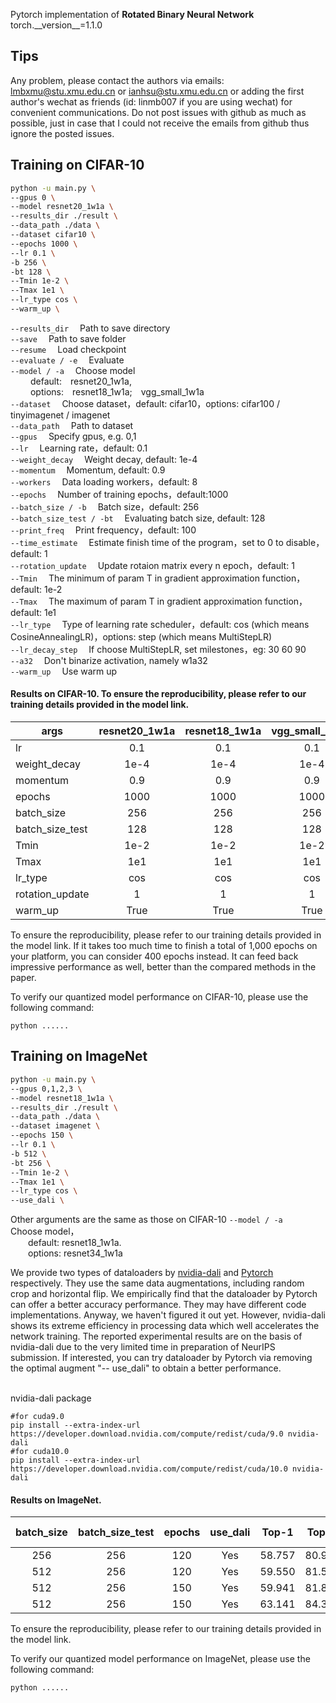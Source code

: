 Pytorch implementation of **Rotated Binary Neural Network**  
torch.\_\_version\_\_=1.1.0 


## Tips

Any problem, please contact the authors via emails: lmbxmu@stu.xmu.edu.cn or ianhsu@stu.xmu.edu.cn or adding the first author's wechat as friends (id: linmb007 if you are using wechat) for convenient communications. Do not post issues with github as much as possible, just in case that I could not receive the emails from github thus ignore the posted issues.


## Training on CIFAR-10
```bash
python -u main.py \
--gpus 0 \
--model resnet20_1w1a \
--results_dir ./result \
--data_path ./data \
--dataset cifar10 \
--epochs 1000 \
--lr 0.1 \
-b 256 \
-bt 128 \
--Tmin 1e-2 \
--Tmax 1e1 \
--lr_type cos \
--warm_up \
```
`--results_dir` &emsp;Path to save directory  
`--save` &emsp;Path to save folder    
`--resume` &emsp;Load checkpoint    
`--evaluate / -e`  &emsp;Evaluate  
`--model / -a` &emsp;Choose model   
&emsp;&emsp; default:&emsp;resnet20_1w1a,   
&emsp;&emsp; options:&emsp;resnet18_1w1a;&emsp;vgg_small_1w1a       
`--dataset` &emsp;Choose dataset，default: cifar10，options: cifar100 / tinyimagenet / imagenet  
`--data_path` &emsp;Path to dataset    
`--gpus` &emsp;Specify gpus, e.g. 0,1  
`--lr` &emsp;Learning rate，default: 0.1  
`--weight_decay` &emsp;Weight decay, default: 1e-4  
`--momentum` &emsp;Momentum, default: 0.9  
`--workers` &emsp;Data loading workers，default: 8  
`--epochs` &emsp;Number of training epochs，default:1000  
`--batch_size / -b` &emsp;Batch size，default: 256   
`--batch_size_test / -bt` &emsp;Evaluating batch size, default: 128  
`--print_freq` &emsp;Print frequency，default: 100  
`--time_estimate` &emsp;Estimate finish time of the program，set to 0 to disable，default: 1     
`--rotation_update` &emsp;Update rotaion matrix every n epoch，default: 1   
`--Tmin` &emsp;The minimum of param T in gradient approximation function，default: 1e-2  
`--Tmax` &emsp;The maximum of param T in gradient approximation function，default: 1e1  
`--lr_type` &emsp;Type of learning rate scheduler，default: cos (which means CosineAnnealingLR)，options: step (which means MultiStepLR)  
`--lr_decay_step` &emsp;If choose MultiStepLR, set milestones，eg: 30 60 90    
`--a32` &emsp;Don't binarize activation, namely w1a32    
`--warm_up` &emsp;Use warm up  

#### Results on CIFAR-10. To ensure the reproducibility, please refer to our training details provided in the model link.
args | resnet20_1w1a | resnet18_1w1a | vgg_small_1w1a
-|:-:|:-:|:-:
lr | 0.1 | 0.1 | 0.1
weight_decay | 1e-4 | 1e-4 | 1e-4 
momentum | 0.9 | 0.9 | 0.9
epochs | 1000 | 1000 | 1000
batch_size | 256 | 256 | 256
batch_size_test | 128 | 128 | 128
Tmin | 1e-2 | 1e-2 | 1e-2 
Tmax | 1e1 | 1e1 | 1e1
lr_type | cos | cos | cos
rotation_update | 1 | 1 | 1
warm_up | True | True | True

To ensure the reproducibility, please refer to our training details provided in the model link. If it takes too much time to finish a total of 1,000 epochs on your platform, you can consider 400 epochs instead. It can feed back impressive performance as well, better than the compared methods in the paper.

To verify our quantized model performance on CIFAR-10, please use the following command:
```
python ......
```


## Training on ImageNet
```bash
python -u main.py \
--gpus 0,1,2,3 \
--model resnet18_1w1a \
--results_dir ./result \
--data_path ./data \
--dataset imagenet \
--epochs 150 \
--lr 0.1 \
-b 512 \
-bt 256 \
--Tmin 1e-2 \
--Tmax 1e1 \
--lr_type cos \
--use_dali \
```   
Other arguments are the same as those on CIFAR-10 
`--model / -a` &emsp;Choose model，  
&emsp;&emsp;default: resnet18_1w1a.   
&emsp;&emsp;options: resnet34_1w1a     

We provide two types of dataloaders by [nvidia-dali](https://docs.nvidia.com/deeplearning/dali/user-guide/docs/index.html) and [Pytorch](https://pytorch.org/docs/stable/data.html) respectively. They use the same data augmentations, including random crop and horizontal flip. We empirically find that the dataloader by Pytorch can offer a better accuracy performance. They may have different code implementations. Anyway, we haven't figured it out yet. However, nvidia-dali shows its extreme efficiency in processing data which well accelerates the network training. The reported experimental results are on the basis of nvidia-dali due to the very limited time in preparation of NeurIPS submission. If interested, you can try dataloader by Pytorch via removing the optimal augment "-- use_dali" to obtain a better performance.
 
 \
nvidia-dali package
```
#for cuda9.0
pip install --extra-index-url https://developer.download.nvidia.com/compute/redist/cuda/9.0 nvidia-dali
#for cuda10.0
pip install --extra-index-url https://developer.download.nvidia.com/compute/redist/cuda/10.0 nvidia-dali
```


#### Results on ImageNet.

| batch_size | batch_size_test | epochs| use_dali| Top-1| Top-5 |quantized model Link | Paper data|
|:----------:|:---------------:|:-----:|:-------:|:----:|:-----:|:-------------------:|:---------:|
|   256      |  256            |  120  | Yes     |58.757|80.935 |resnet18_1w1a        |  No | 
|   512      |  256            |  120  | Yes     |59.550|81.581 |resnet18_1w1a        |  Yes| 
|   512      |  256            |  150  | Yes     |59.941|81.892 |resnet18_1w1a        |  No | 
|   512      |  256            |  150  | Yes     |63.141|84.379 |resnet34_1w1a        |  Yes|

To ensure the reproducibility, please refer to our training details provided in the model link.

To verify our quantized model performance on ImageNet, please use the following command:
```
python ......
```
